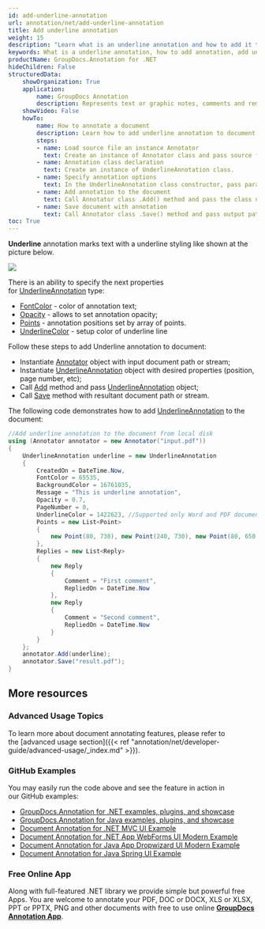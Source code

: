 ```yaml
---
id: add-underline-annotation
url: annotation/net/add-underline-annotation
title: Add underline annotation
weight: 15
description: "Learn what is an underline annotation and how to add it to a document programmatically using GroupDocs.Annotation for .NET."
keywords: What is a underline annotation, how to add annotation, add underline annotation
productName: GroupDocs.Annotation for .NET
hideChildren: False
structuredData:
    showOrganization: True
    application:    
        name: GroupDocs Annotation
        description: Represents text or graphic notes, comments and remarks attached to a specific part of the content of the document using C#
    showVideo: False
    howTo:
        name: How to annotate a document
        description: Learn how to add underline annotation to document step by step
        steps:
        - name: Load source file an instance Annotator
          text: Create an instance of Annotator class and pass source file path as a constructor parameter. You may specify absolute or relative file path as per your requirements.
        - name: Annotation class declaration 
          text: Create an instance of UnderlineAnnotation class.
        - name: Specify annotation options
          text: In the UnderlineAnnotation class constructor, pass parameters.
        - name: Add annotation to the document
          text: Call Annotator class .Add() method and pass the class name UnderlineAnnotation.
        - name: Save document with annotation
          text: Call Annotator class .Save() method and pass output path file.
toc: True
---
```

**Underline** annotation marks text with a underline styling like shown at the picture below. 

![](/annotation/net/images/add-underline-annotation.png)

There is an ability to specify the next properties for [UnderlineAnnotation](https://apireference.groupdocs.com/net/annotation/groupdocs.annotation.models.annotationmodels/underlineannotation) type:

*   [FontColor](https://apireference.groupdocs.com/annotation/net/groupdocs.annotation.models.annotationmodels/underlineannotation/properties/fontcolor) - color of annotation text;
*   [Opacity](https://apireference.groupdocs.com/annotation/net/groupdocs.annotation.models.annotationmodels/underlineannotation/properties/opacity) - allows to set annotation opacity;
*   [Points](https://apireference.groupdocs.com/annotation/net/groupdocs.annotation.models.annotationmodels/underlineannotation/properties/points) - annotation positions set by array of points.  
*   [UnderlineColor](https://apireference.groupdocs.com/annotation/net/groupdocs.annotation.models.annotationmodels/underlineannotation/properties/underlinecolor) - setup color of underline line

Follow these steps to add Underline annotation to document:

*   Instantiate [Annotator](https://apireference.groupdocs.com/net/annotation/groupdocs.annotation/annotator) object with input document path or stream;
*   Instantiate [UnderlineAnnotation](https://apireference.groupdocs.com/net/annotation/groupdocs.annotation.models.annotationmodels/underlineannotation) object with desired properties (position, page number, etc);
*   Call [Add](https://apireference.groupdocs.com/net/annotation/groupdocs.annotation/annotator/methods/add) method and pass [UnderlineAnnotation](https://apireference.groupdocs.com/net/annotation/groupdocs.annotation.models.annotationmodels/underlineannotation) object;
*   Call [Save](https://apireference.groupdocs.com/net/annotation/groupdocs.annotation/annotator/methods/save/index) method with resultant document path or stream.

The following code demonstrates how to add [UnderlineAnnotation](https://apireference.groupdocs.com/net/annotation/groupdocs.annotation.models.annotationmodels/underlineannotation) to the document:

```csharp
//Add underline annotation to the document from local disk
using (Annotator annotator = new Annotator("input.pdf"))
{
	UnderlineAnnotation underline = new UnderlineAnnotation
    {
    	CreatedOn = DateTime.Now,
        FontColor = 65535,
        BackgroundColor = 16761035,
        Message = "This is underline annotation",
        Opacity = 0.7,
        PageNumber = 0,
        UnderlineColor = 1422623, //Supported only Word and PDF documents
        Points = new List<Point>
        {
        	new Point(80, 730), new Point(240, 730), new Point(80, 650), new Point(240, 650)
        },
        Replies = new List<Reply>
        {
        	new Reply
            {
            	Comment = "First comment",
                RepliedOn = DateTime.Now
            },
            new Reply
            {
            	Comment = "Second comment",
                RepliedOn = DateTime.Now
            }
        }
    };
    annotator.Add(underline);
    annotator.Save("result.pdf");
}
```

## More resources
### Advanced Usage Topics
To learn more about document annotating features, please refer to the [advanced usage section]({{< ref "annotation/net/developer-guide/advanced-usage/_index.md" >}}).

### GitHub Examples
You may easily run the code above and see the feature in action in our GitHub examples:

*   [GroupDocs.Annotation for .NET examples, plugins, and showcase](https://github.com/groupdocs-annotation/GroupDocs.Annotation-for-.NET)
*   [GroupDocs.Annotation for Java examples, plugins, and showcase](https://github.com/groupdocs-annotation/GroupDocs.Annotation-for-Java)
*   [Document Annotation for .NET MVC UI Example](https://github.com/groupdocs-annotation/GroupDocs.Annotation-for-.NET-MVC)
*   [Document Annotation for .NET App WebForms UI Modern Example](https://github.com/groupdocs-annotation/GroupDocs.Annotation-for-.NET-WebForms)
*   [Document Annotation for Java App Dropwizard UI Modern Example](https://github.com/groupdocs-annotation/GroupDocs.Annotation-for-Java-Dropwizard)
*   [Document Annotation for Java Spring UI Example](https://github.com/groupdocs-annotation/GroupDocs.Annotation-for-Java-Spring)
    

### Free Online App
Along with full-featured .NET library we provide simple but powerful free Apps.
You are welcome to annotate your PDF, DOC or DOCX, XLS or XLSX, PPT or PPTX, PNG and other documents with free to use online **[GroupDocs Annotation App](https://products.groupdocs.app/annotation)**.